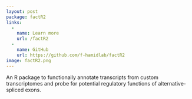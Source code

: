 ```yaml
---
layout: post
package: factR2
links:
  -
    name: Learn more
    url: /factR2
  -
    name: GitHub
    url: https://github.com/f-hamidlab/factR2
image: factR2.png
---
```


An R package to functionally annotate transcripts from
custom transcriptomes and probe for potential regulatory functions of 
alternative-spliced exons.
